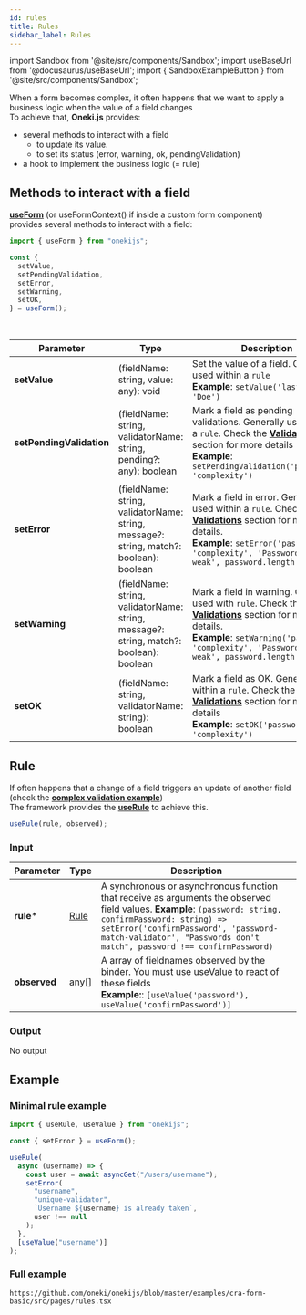 ```yaml
---
id: rules
title: Rules
sidebar_label: Rules
---
```


import Sandbox from '@site/src/components/Sandbox';
import useBaseUrl from '@docusaurus/useBaseUrl';
import { SandboxExampleButton } from '@site/src/components/Sandbox';

When a form becomes complex, it often happens that we want to apply a business logic when the value of a field changes \
To achieve that, **Oneki.js** provides:
- several methods to interact with a field
  - to update its value. 
  - to set its status (error, warning, ok, pendingValidation)
- a hook to implement the business logic (= rule)

## Methods to interact with a field

**[useForm](./use-form)** (or useFormContext() if inside a custom form component) provides several methods to interact with a field:

```javascript
import { useForm } from "onekijs";

const {
  setValue,
  setPendingValidation,
  setError,
  setWarning,
  setOK,
} = useForm();
```

<br/>

| Parameter | Type | Description |
| --------- | ---- | ----------- |  
| **setValue** | (fieldName: string, value: any): void | Set the value of a field. Generally used within a `rule`<br/>**Example**: `setValue('lastname', 'Doe')`  
| **setPendingValidation** | (fieldName: string, validatorName: string, pending?: any): boolean | Mark a field as pending validations. Generally used within a `rule`. Check the **[Validations](./validations)** section for more details<br/>**Example**: `setPendingValidation('password', 'complexity')`                                         |
| **setError** | (fieldName: string, validatorName: string, message?: string, match?: boolean): boolean            | Mark a field in error. Generally used within a `rule`. Check the **[Validations](./validations)** section for more details.<br/>**Example**: `setError('password', 'complexity', 'Password is too weak', password.length < 6)`   
| **setWarning**   | (fieldName: string, validatorName: string, message?: string, match?: boolean): boolean        | Mark a field in warning. Generally used with `rule`. Check the **[Validations](./validations)** section for more details.<br/>**Example**: `setWarning('password', 'complexity', 'Password is weak', password.length < 8)` |                                                   |
| **setOK**  | (fieldName: string, validatorName: string): boolean | Mark a field as OK. Generally used within a `rule`. Check the **[Validations](./validations)** section for more details<br/>**Example**: `setOK('password', 'complexity')`                                                                                                      |

## Rule

If often happens that a change of a field triggers an update of another field (check the **[complex validation example](./validations#complex-validation-example)**)  
The framework provides the **[useRule](../../api/functions/useRule)**  to achieve this.

```ts
useRule(rule, observed);
```

### Input

| Parameter | Type | Description |
| --------- | ---- | ----------- | 
| **rule**\* | [Rule](../../api/types/Ruler) | A synchronous or asynchronous function that receive as arguments the observed field values. **Example**: `(password: string, confirmPassword: string) => setError('confirmPassword', 'password-match-validator', "Passwords don't match", password !== confirmPassword)` |
| **observed** | any[] | A array of fieldnames observed by the binder. You must use useValue to react of these fields<br/>**Example:**: `[useValue('password'), useValue('confirmPassword')]` 

### Output
No output

## Example

### Minimal rule example

```jsx
import { useRule, useValue } from "onekijs";

const { setError } = useForm();

useRule(
  async (username) => {
    const user = await asyncGet("/users/username");
    setError(
      "username",
      "unique-validator",
      `Username ${username} is already taken`,
      user !== null
    );
  },
  [useValue("username")]
);
```

### Full example

<SandboxExampleButton name="cra-form-basic" />

```tsx reference
https://github.com/oneki/onekijs/blob/master/examples/cra-form-basic/src/pages/rules.tsx
```